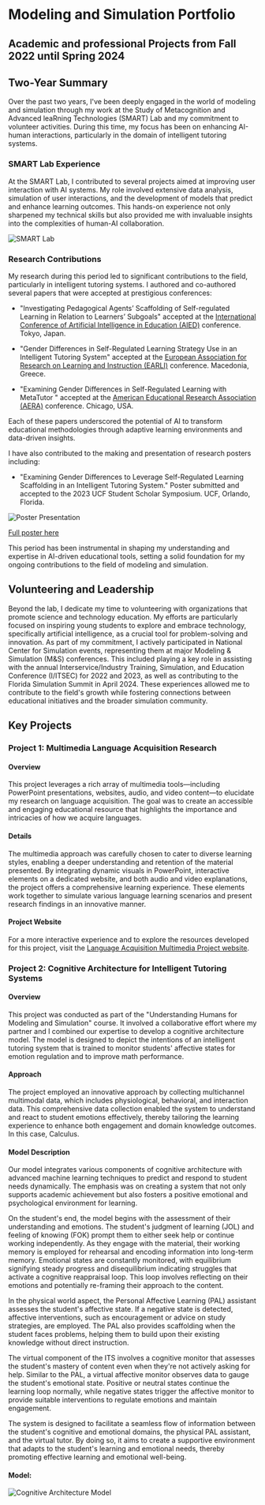 # Modeling and Simulation Portfolio
## Academic and professional Projects from Fall 2022 until Spring 2024

## Two-Year Summary

Over the past two years, I've been deeply engaged in the world of modeling and simulation through my work at the Study of Metacognition and Advanced leaRning Technologies (SMART) Lab and my commitment to volunteer activities. During this time, my focus has been on enhancing AI-human interactions, particularly in the domain of intelligent tutoring systems.

### SMART Lab Experience
At the SMART Lab, I contributed to several projects aimed at improving user interaction with AI systems. My role involved extensive data analysis, simulation of user interactions, and the development of models that predict and enhance learning outcomes. This hands-on experience not only sharpened my technical skills but also provided me with invaluable insights into the complexities of human-AI collaboration.

![*SMART Lab*](Images/SMART_LAB.jpeg)

### Research Contributions
My research during this period led to significant contributions to the field, particularly in intelligent tutoring systems. I authored and co-authored several papers that were accepted at prestigious conferences:

- "Investigating Pedagogical Agents’ Scaffolding of Self-regulated Learning in Relation to Learners’ Subgoals" accepted at the [International Conference of Artificial Intelligence in Education (AIED)](./Papers_and_Presentations/AIED.docx) conference. Tokyo, Japan.

- "Gender Differences in Self-Regulated Learning Strategy Use in an Intelligent Tutoring System" accepted at the [European Association for Research on Learning and Instruction (EARLI)](./Papers_and_Presentations/EARLI.docx) conference. Macedonia, Greece.  

- "Examining Gender Differences in Self-Regulated Learning with MetaTutor " accepted at the [American Educational Research Association (AERA)](./Papers_and_Presentations/AERA.docx) conference. Chicago, USA.

Each of these papers underscored the potential of AI to transform educational methodologies through adaptive learning environments and data-driven insights.

I have also contributed to the making and presentation of research posters including:

- "Examining Gender Differences to Leverage Self-Regulated Learning Scaffolding in an Intelligent Tutoring System." Poster submitted and
accepted to the 2023 UCF Student Scholar Symposium. UCF, Orlando, Florida. 

![*Poster Presentation*](Images/Poster_presentation.jpg) 

[Full poster here](Images/Poster.png)

This period has been instrumental in shaping my understanding and expertise in AI-driven educational tools, setting a solid foundation for my ongoing contributions to the field of modeling and simulation.

## Volunteering and Leadership
Beyond the lab, I dedicate my time to volunteering with organizations that promote science and technology education. My efforts are particularly focused on inspiring young students to explore and embrace technology, specifically artificial intelligence, as a crucial tool for problem-solving and innovation. As part of my commitment, I actively participated in National Center for Simulation events, representing them at major Modeling & Simulation (M&S) conferences. This included playing a key role in assisting with the annual Interservice/Industry Training, Simulation, and Education Conference (I/ITSEC) for 2022 and 2023, as well as contributing to the Florida Simulation Summit in April 2024. These experiences allowed me to contribute to the field's growth while fostering connections between educational initiatives and the broader simulation community.

## Key Projects

### Project 1: Multimedia Language Acquisition Research

#### Overview
This project leverages a rich array of multimedia tools—including PowerPoint presentations, websites, audio, and video content—to elucidate my research on language acquisition. The goal was to create an accessible and engaging educational resource that highlights the importance and intricacies of how we acquire languages.

#### Details
The multimedia approach was carefully chosen to cater to diverse learning styles, enabling a deeper understanding and retention of the material presented. By integrating dynamic visuals in PowerPoint, interactive elements on a dedicated website, and both audio and video explanations, the project offers a comprehensive learning experience. These elements work together to simulate various language learning scenarios and present research findings in an innovative manner.

#### Project Website
For a more interactive experience and to explore the resources developed for this project, visit the [Language Acquisition Multimedia Project website](https://organistammproject.weebly.com/).

### Project 2: Cognitive Architecture for Intelligent Tutoring Systems

#### Overview
This project was conducted as part of the "Understanding Humans for Modeling and Simulation" course. It involved a collaborative effort where my partner and I combined our expertise to develop a cognitive architecture model. The model is designed to depict the intentions of an intelligent tutoring system that is trained to monitor students' affective states for emotion regulation and to improve math performance.

#### Approach
The project employed an innovative approach by collecting multichannel multimodal data, which includes physiological, behavioral, and interaction data. This comprehensive data collection enabled the system to understand and react to student emotions effectively, thereby tailoring the learning experience to enhance both engagement and domain knowledge outcomes. In this case, Calculus.

#### Model Description
Our model integrates various components of cognitive architecture with advanced machine learning techniques to predict and respond to student needs dynamically. The emphasis was on creating a system that not only supports academic achievement but also fosters a positive emotional and psychological environment for learning.

On the student's end, the model begins with the assessment of their understanding and emotions. The student's judgment of learning (JOL) and feeling of knowing (FOK) prompt them to either seek help or continue working independently. As they engage with the material, their working memory is employed for rehearsal and encoding information into long-term memory. Emotional states are constantly monitored, with equilibrium signifying steady progress and disequilibrium indicating struggles that activate a cognitive reappraisal loop. This loop involves reflecting on their emotions and potentially re-framing their approach to the content.

In the physical world aspect, the Personal Affective Learning (PAL) assistant assesses the student's affective state. If a negative state is detected, affective interventions, such as encouragement or advice on study strategies, are employed. The PAL also provides scaffolding when the student faces problems, helping them to build upon their existing knowledge without direct instruction.

The virtual component of the ITS involves a cognitive monitor that assesses the student's mastery of content even when they're not actively asking for help. Similar to the PAL, a virtual affective monitor observes data to gauge the student's emotional state. Positive or neutral states continue the learning loop normally, while negative states trigger the affective monitor to provide suitable interventions to regulate emotions and maintain engagement.

The system is designed to facilitate a seamless flow of information between the student's cognitive and emotional domains, the physical PAL assistant, and the virtual tutor. By doing so, it aims to create a supportive environment that adapts to the student's learning and emotional needs, thereby promoting effective learning and emotional well-being.

#### Model:
![Cognitive Architecture Model](Images/Final_Model.png)



